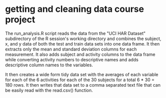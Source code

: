 getting and cleaning data course project
============
The run_analysis.R script reads the data from the "UCI HAR Dataset" subdirectory of the R session's working directory and combines the subject, x, and y data of both the test and train data sets into one data frame. It then extracts only the mean and standard deviation columns for each measurement. It also adds subject and activity columns to the data frame while converting activity numbers to descriptive names and adds descriptive column names to the variables. 

It then creates a wide form tidy data set with the averages of each variable for each of the 6 activities for each of the 30 subjects for a total 6 * 30 = 180 rows. It then writes that data set to a comma separated text file that can be easily read with the read.csv() function.